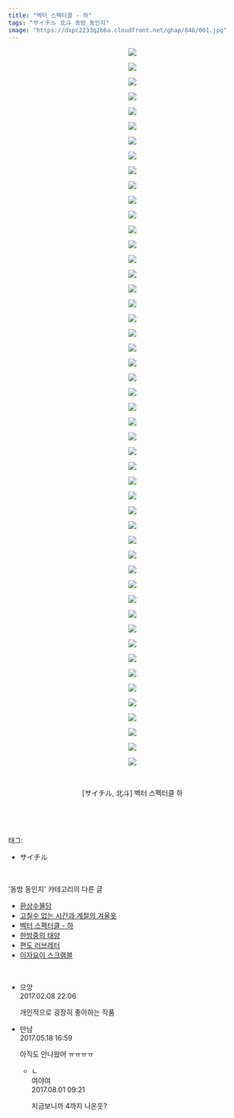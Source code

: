 ```yaml
---
title: "벡터 스펙터클 - 하"
tags: "サイチル 北斗 동방_동인지"
image: "https://dxpc2233q2b6a.cloudfront.net/ghap/846/001.jpg"
---
```

<div class="article">
<p style="text-align: center; clear: none; float: none;"><img src="{{ site.imgserver3 }}/ghap/846/001.jpg"/></p>
<p style="text-align: center; clear: none; float: none;"><img src="{{ site.imgserver3 }}/ghap/846/002.jpg"/></p>
<p style="text-align: center; clear: none; float: none;"><img src="{{ site.imgserver3 }}/ghap/846/003.jpg"/></p>
<p style="text-align: center; clear: none; float: none;"><img src="{{ site.imgserver3 }}/ghap/846/004.jpg"/></p>
<p style="text-align: center; clear: none; float: none;"><img src="{{ site.imgserver3 }}/ghap/846/005.jpg"/></p>
<p style="text-align: center; clear: none; float: none;"><img src="{{ site.imgserver3 }}/ghap/846/006.jpg"/></p>
<p style="text-align: center; clear: none; float: none;"><img src="{{ site.imgserver3 }}/ghap/846/007.jpg"/></p>
<p style="text-align: center; clear: none; float: none;"><img src="{{ site.imgserver3 }}/ghap/846/008.jpg"/></p>
<p style="text-align: center; clear: none; float: none;"><img src="{{ site.imgserver3 }}/ghap/846/009.jpg"/></p>
<p style="text-align: center; clear: none; float: none;"><img src="{{ site.imgserver3 }}/ghap/846/010.jpg"/></p>
<p style="text-align: center; clear: none; float: none;"><img src="{{ site.imgserver3 }}/ghap/846/011.jpg"/></p>
<p style="text-align: center; clear: none; float: none;"><img src="{{ site.imgserver3 }}/ghap/846/012.jpg"/></p>
<p style="text-align: center; clear: none; float: none;"><img src="{{ site.imgserver3 }}/ghap/846/013.jpg"/></p>
<p style="text-align: center; clear: none; float: none;"><img src="{{ site.imgserver3 }}/ghap/846/014.jpg"/></p>
<p style="text-align: center; clear: none; float: none;"><img src="{{ site.imgserver3 }}/ghap/846/015.jpg"/></p>
<p style="text-align: center; clear: none; float: none;"><img src="{{ site.imgserver3 }}/ghap/846/016.jpg"/></p>
<p style="text-align: center; clear: none; float: none;"><img src="{{ site.imgserver3 }}/ghap/846/017.jpg"/></p>
<p style="text-align: center; clear: none; float: none;"><img src="{{ site.imgserver3 }}/ghap/846/018.jpg"/></p>
<p style="text-align: center; clear: none; float: none;"><img src="{{ site.imgserver3 }}/ghap/846/019.jpg"/></p>
<p style="text-align: center; clear: none; float: none;"><img src="{{ site.imgserver3 }}/ghap/846/020.jpg"/></p>
<p style="text-align: center; clear: none; float: none;"><img src="{{ site.imgserver3 }}/ghap/846/021.jpg"/></p>
<p style="text-align: center; clear: none; float: none;"><img src="{{ site.imgserver3 }}/ghap/846/022.jpg"/></p>
<p style="text-align: center; clear: none; float: none;"><img src="{{ site.imgserver3 }}/ghap/846/023.jpg"/></p>
<p style="text-align: center; clear: none; float: none;"><img src="{{ site.imgserver3 }}/ghap/846/024.jpg"/></p>
<p style="text-align: center; clear: none; float: none;"><img src="{{ site.imgserver3 }}/ghap/846/025.jpg"/></p>
<p style="text-align: center; clear: none; float: none;"><img src="{{ site.imgserver3 }}/ghap/846/026.jpg"/></p>
<p style="text-align: center; clear: none; float: none;"><img src="{{ site.imgserver3 }}/ghap/846/027.jpg"/></p>
<p style="text-align: center; clear: none; float: none;"><img src="{{ site.imgserver3 }}/ghap/846/028.jpg"/></p>
<p style="text-align: center; clear: none; float: none;"><img src="{{ site.imgserver3 }}/ghap/846/029.jpg"/></p>
<p style="text-align: center; clear: none; float: none;"><img src="{{ site.imgserver3 }}/ghap/846/030.jpg"/></p>
<p style="text-align: center; clear: none; float: none;"><img src="{{ site.imgserver3 }}/ghap/846/031.jpg"/></p>
<p style="text-align: center; clear: none; float: none;"><img src="{{ site.imgserver3 }}/ghap/846/032.jpg"/></p>
<p style="text-align: center; clear: none; float: none;"><img src="{{ site.imgserver3 }}/ghap/846/033.jpg"/></p>
<p style="text-align: center; clear: none; float: none;"><img src="{{ site.imgserver3 }}/ghap/846/034.jpg"/></p>
<p style="text-align: center; clear: none; float: none;"><img src="{{ site.imgserver3 }}/ghap/846/035.jpg"/></p>
<p style="text-align: center; clear: none; float: none;"><img src="{{ site.imgserver3 }}/ghap/846/036.jpg"/></p>
<p style="text-align: center; clear: none; float: none;"><img src="{{ site.imgserver3 }}/ghap/846/037.jpg"/></p>
<p style="text-align: center; clear: none; float: none;"><img src="{{ site.imgserver3 }}/ghap/846/038.jpg"/></p>
<p style="text-align: center; clear: none; float: none;"><img src="{{ site.imgserver3 }}/ghap/846/039.jpg"/></p>
<p style="text-align: center; clear: none; float: none;"><img src="{{ site.imgserver3 }}/ghap/846/040.jpg"/></p>
<p style="text-align: center; clear: none; float: none;"><img src="{{ site.imgserver3 }}/ghap/846/041.jpg"/></p>
<p style="text-align: center; clear: none; float: none;"><img src="{{ site.imgserver3 }}/ghap/846/042.jpg"/></p>
<p style="text-align: center; clear: none; float: none;"><img src="{{ site.imgserver3 }}/ghap/846/043.jpg"/></p>
<p style="text-align: center; clear: none; float: none;"><img src="{{ site.imgserver3 }}/ghap/846/044.jpg"/></p>
<p style="text-align: center; clear: none; float: none;"><img src="{{ site.imgserver3 }}/ghap/846/045.jpg"/></p>
<p style="text-align: center; clear: none; float: none;"><img src="{{ site.imgserver3 }}/ghap/846/046.jpg"/></p>
<p style="text-align: center; clear: none; float: none;"><img src="{{ site.imgserver3 }}/ghap/846/047.jpg"/></p>
<p style="text-align: center; clear: none; float: none;"><img src="{{ site.imgserver3 }}/ghap/846/048.jpg"/></p>
<p style="text-align: center; clear: none; float: none;"><img src="{{ site.imgserver3 }}/ghap/846/049.jpg"/></p>
<p style="text-align: center; clear: none; float: none;"><br/></p>
<p style="text-align: center; clear: none; float: none;">[サイチル, 北斗] 벡터 스펙터클 하</p>
<p><br/></p>
</div><br/>
<div class="tagTrail">
<p>태그: </p>
<ul>
<li>サイチル</li>
</ul>
</div><br/>
<div class="another">
<p>'동방 동인지' 카테고리의 다른 글</p>
<ul>
<li><a href="/ghap_848">환상수몰담</a></li>
<li><a href="/ghap_847">고칠수 없는 시간과 계절의 겨울옷</a></li>
<li><a href="/ghap_846">벡터 스펙터클 - 하</a></li>
<li><a href="/ghap_845">한밤중의 태양</a></li>
<li><a href="/ghap_844">편도 러브레터</a></li>
<li><a href="/ghap_843">이자요이 스크램블</a></li>
</ul>
</div><br/>
<div class="cb_module cb_fluid">
<div class="cb_wrt cb_profile">
<div class="comment">
<ul>
<li class="cb_thumb_off" id="comment14910664">
<div class="cb_comment_area">
<div class="cb_info_area">
<div class="cb_section">
<span class="cb_nick_name">으앙</span>
</div>
<div class="cb_section">
<span class="cb_date">2017.02.08 22:06 </span>
</div>
</div>
<div class="cb_dsc_comment">
<p class="cb_dsc">
											개인적으로 굉장히 좋아하는 작품
										</p>
</div>
</div></li>
<li class="cb_thumb_off" id="comment14992212">
<div class="cb_comment_area">
<div class="cb_info_area">
<div class="cb_section">
<span class="cb_nick_name">만남</span>
</div>
<div class="cb_section">
<span class="cb_date">2017.05.18 16:59 </span>
</div>
</div>
<div class="cb_dsc_comment">
<p class="cb_dsc">
											아직도 안나왔어 ㅠㅠㅠㅠ
										</p>
</div>
<ul>
<li class="cb_thumb_off" id="comment15049081">
<span class="cb_bu_subnode">ㄴ</span>
<div class="cb_comment_area">
<div class="cb_info_area">
<div class="cb_section">
<span class="cb_nick_name">여야여</span>
</div>
<div class="cb_section">
<span class="cb_date">2017.08.01 09:21 </span>
</div>
</div>
<div class="cb_dsc_comment">
<p class="cb_dsc">
																지금보니까 4까지 나온둣?
															</p>
</div>
</div>
</li>
</ul>
</div></li>
</ul>
</div>
</div><!-- commentList close -->
</div><br/>
